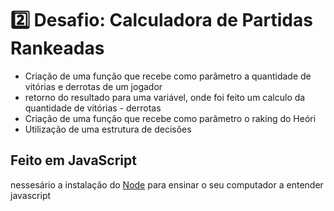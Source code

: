 # 2️⃣ Desafio: Calculadora de Partidas Rankeadas

 - Criação de uma função que recebe como parâmetro a quantidade de vitórias e derrotas de um jogador
 - retorno do resultado para uma variável, onde foi feito um calculo da quantidade de vitórias - derrotas
 - Criação de uma função que recebe como parâmetro o raking do Heóri
 - Utilização de uma estrutura de decisões

## Feito em JavaScript

nessesário a instalação do [Node](https://nodejs.org/en) para ensinar o seu computador a entender javascript

